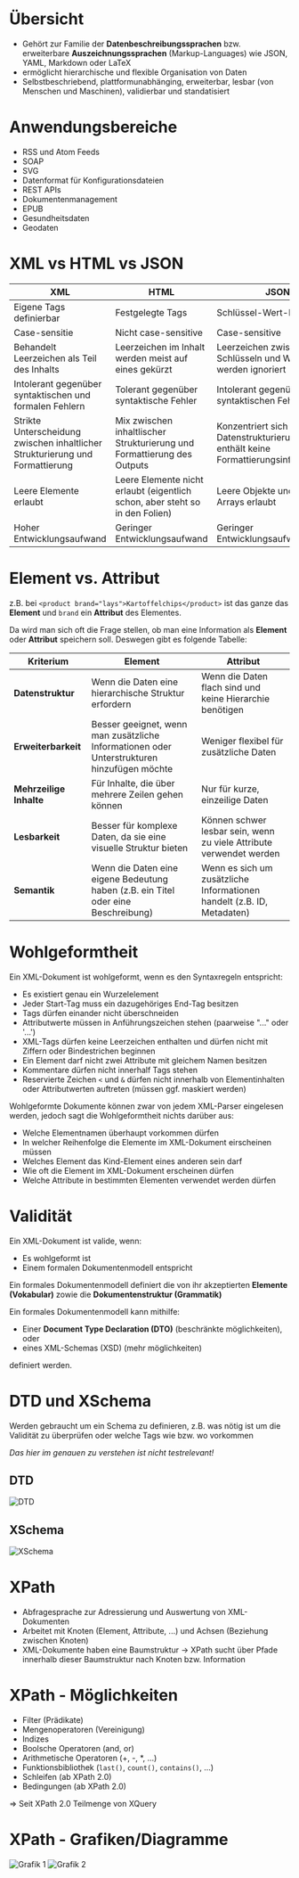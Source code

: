 # Übersicht

- Gehört zur Familie der **Datenbeschreibungssprachen** bzw. erweiterbare **Auszeichnungssprachen** (Markup-Languages) wie JSON, YAML, Markdown oder LaTeX
- ermöglicht hierarchische und flexible Organisation von Daten
- Selbstbeschriebend, plattformunabhänging, erweiterbar, lesbar (von Menschen und Maschinen), validierbar und standatisiert

# Anwendungsbereiche
- RSS und Atom Feeds
- SOAP
- SVG
- Datenformat für Konfigurationsdateien
- REST APIs
- Dokumentenmanagement
- EPUB
- Gesundheitsdaten
- Geodaten

# XML vs HTML vs JSON
|XML|HTML|JSON|
|-|-|-|
|Eigene Tags definierbar|Festgelegte Tags|Schlüssel-Wert-Paare|
|Case-sensitie|Nicht case-sensitive|Case-sensitive|
|Behandelt Leerzeichen als Teil des Inhalts|Leerzeichen im Inhalt werden meist auf eines gekürzt|Leerzeichen zwischen Schlüsseln und Werten werden ignoriert|
|Intolerant gegenüber syntaktischen und formalen Fehlern|Tolerant gegenüber syntaktische Fehler|Intolerant gegenüber syntaktischen Fehlern|
|Strikte Unterscheidung zwischen inhaltlicher Strukturierung und Formattierung|Mix zwischen inhaltlischer Strukturierung und Formattierung des Outputs|Konzentriert sich rein auf Datenstrukturierung und enthält keine Formattierungsinformationen|
|Leere Elemente erlaubt|Leere Elemente nicht erlaubt (eigentlich schon, aber steht so in den Folien)|Leere Objekte und leere Arrays erlaubt|
|Hoher Entwicklungsaufwand|Geringer Entwicklungsaufwand|Geringer Entwicklungsaufwand|

# Element vs. Attribut

z.B. bei `<product brand="lays">Kartoffelchips</product>` ist das ganze das **Element** und `brand` ein **Attribut** des Elementes. 

Da wird man sich oft die Frage stellen, ob man eine Information als **Element** oder **Attribut** speichern soll. Deswegen gibt es folgende Tabelle:

|Kriterium|Element|Attribut|
|-|-|-|
|**Datenstruktur**|Wenn die Daten eine hierarchische Struktur erfordern|Wenn die Daten flach sind und keine Hierarchie benötigen|
|**Erweiterbarkeit**|Besser geeignet, wenn man zusätzliche Informationen oder Unterstrukturen hinzufügen möchte|Weniger flexibel für zusätzliche Daten|
|**Mehrzeilige Inhalte**|Für Inhalte, die über mehrere Zeilen gehen können|Nur für kurze, einzeilige Daten|
|**Lesbarkeit**|Besser für komplexe Daten, da sie eine visuelle Struktur bieten|Können schwer lesbar sein, wenn zu viele Attribute verwendet werden|
|**Semantik**|Wenn die Daten eine eigene Bedeutung haben (z.B. ein Titel oder eine Beschreibung)|Wenn es sich um zusätzliche Informationen handelt (z.B. ID, Metadaten)

# Wohlgeformtheit
Ein XML-Dokument ist wohlgeformt, wenn es den Syntaxregeln entspricht:
- Es existiert genau ein Wurzelelement
- Jeder Start-Tag muss ein dazugehöriges End-Tag besitzen
- Tags dürfen einander nicht überschneiden
- Attributwerte müssen in Anführungszeichen stehen (paarweise "..." oder '...')
- XML-Tags dürfen keine Leerzeichen enthalten und dürfen nicht mit Ziffern oder Bindestrichen beginnen
- Ein Element darf nicht zwei Attribute mit gleichem Namen besitzen
- Kommentare dürfen nicht innerhalf Tags stehen
- Reservierte Zeichen `<` und `&` dürfen nicht innerhalb von Elementinhalten oder Attributwerten auftreten (müssen ggf. maskiert werden)

Wohlgeformte Dokumente können zwar von jedem XML-Parser eingelesen werden, jedoch sagt die Wohlgeformtheit nichts darüber aus:
- Welche Elementnamen überhaupt vorkommen dürfen
- In welcher  Reihenfolge die Elemente im XML-Dokument eirscheinen müssen
- Welches Element das Kind-Element eines anderen sein darf
- Wie oft die Element im XML-Dokument erscheinen dürfen
- Welche Attribute in bestimmten Elementen verwendet werden dürfen

# Validität
Ein XML-Dokument ist valide, wenn:
- Es wohlgeformt ist
- Einem formalen Dokumentenmodell entspricht

Ein formales Dokumentenmodell definiert die von ihr akzeptierten **Elemente (Vokabular)** zowie die **Dokumentenstruktur (Grammatik)**

Ein formales Dokumentenmodell kann mithilfe:

- Einer **Document Type Declaration (DTO)** (beschränkte möglichkeiten), oder
- eines XML-Schemas (XSD) (mehr möglichkeiten)

definiert werden. 

# DTD und XSchema
Werden gebraucht um ein Schema zu definieren, z.B. was nötig ist um die Validität zu überprüfen oder welche Tags wie bzw. wo vorkommen

*Das hier im genauen zu verstehen ist nicht testrelevant!*

## DTD
![DTD](assets/dtd.png)

## XSchema
![XSchema](assets/xschema.png)

# XPath

- Abfragesprache zur Adressierung und Auswertung von XML-Dokumenten
- Arbeitet mit Knoten (Element, Attribute, ...) und Achsen (Beziehung zwischen Knoten)
- XML-Dokumente haben eine Baumstruktur $\rightarrow$ XPath sucht über Pfade innerhalb dieser Baumstruktur nach Knoten bzw. Information

# XPath - Möglichkeiten
- Filter (Prädikate)
- Mengenoperatoren (Vereinigung)
- Indizes
- Boolsche Operatoren (and, or)
- Arithmetische Operatoren (+, -, *, ...)
- Funktionsbibliothek (`last()`, `count()`, `contains()`, ...)
- Schleifen (ab XPath 2.0)
- Bedingungen (ab XPath 2.0)

$\Rightarrow$ Seit XPath 2.0 Teilmenge von XQuery

# XPath - Grafiken/Diagramme

![Grafik 1](assets/xpath-1.png)
![Grafik 2](assets/xpath-2.png)
